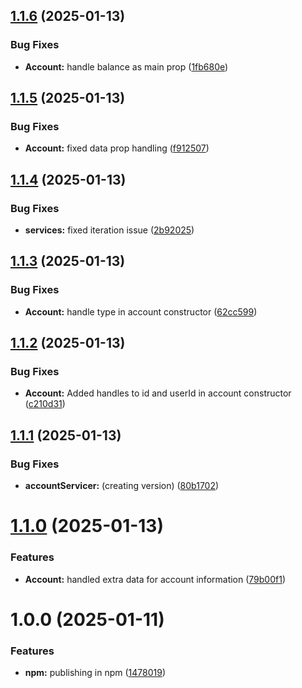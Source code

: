 ## [1.1.6](https://github.com/rafa3127/FinanceSyncJS/compare/v1.1.5...v1.1.6) (2025-01-13)


### Bug Fixes

* **Account:** handle balance as main prop ([1fb680e](https://github.com/rafa3127/FinanceSyncJS/commit/1fb680e832c47be577a7c04abab3c600b97e8b70))

## [1.1.5](https://github.com/rafa3127/FinanceSyncJS/compare/v1.1.4...v1.1.5) (2025-01-13)


### Bug Fixes

* **Account:** fixed data prop handling ([f912507](https://github.com/rafa3127/FinanceSyncJS/commit/f912507f852d839adca59c14bbfb4f5d979a53f5))

## [1.1.4](https://github.com/rafa3127/FinanceSyncJS/compare/v1.1.3...v1.1.4) (2025-01-13)


### Bug Fixes

* **services:** fixed iteration issue ([2b92025](https://github.com/rafa3127/FinanceSyncJS/commit/2b92025c302bc68e3aa9942bbaf1407417cf532b))

## [1.1.3](https://github.com/rafa3127/FinanceSyncJS/compare/v1.1.2...v1.1.3) (2025-01-13)


### Bug Fixes

* **Account:** handle type in account constructor ([62cc599](https://github.com/rafa3127/FinanceSyncJS/commit/62cc599a27e85fc37ea915ccaeaed34b27f40402))

## [1.1.2](https://github.com/rafa3127/FinanceSyncJS/compare/v1.1.1...v1.1.2) (2025-01-13)


### Bug Fixes

* **Account:** Added handles to id and userId in account constructor ([c210d31](https://github.com/rafa3127/FinanceSyncJS/commit/c210d3154c03346a80bd5f0c6e2de7c8e135e820))

## [1.1.1](https://github.com/rafa3127/FinanceSyncJS/compare/v1.1.0...v1.1.1) (2025-01-13)


### Bug Fixes

* **accountServicer:** (creating version) ([80b1702](https://github.com/rafa3127/FinanceSyncJS/commit/80b1702997370361a44cb4936343948979a2d362))

# [1.1.0](https://github.com/rafa3127/FinanceSyncJS/compare/v1.0.0...v1.1.0) (2025-01-13)


### Features

* **Account:** handled extra data for account information ([79b00f1](https://github.com/rafa3127/FinanceSyncJS/commit/79b00f1c0e8a7c52298af6e04ca12fff529ae6a8))

# 1.0.0 (2025-01-11)


### Features

* **npm:** publishing in npm ([1478019](https://github.com/rafa3127/FinanceSyncJS/commit/147801911d7da33c707a8bbed3ec3f2d08e38d39))
